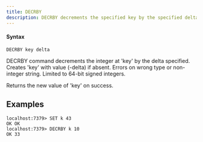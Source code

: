 ```yaml
---
title: DECRBY
description: DECRBY decrements the specified key by the specified delta
---
```


<!-- This file is automatically generated. Any modifications made directly to this file
  may be overwritten. For more details on how this file is generated and how to use
  the related commands, refer to the documentation available in the `internal/cmd/cmd_*.go` files.
-->

#### Syntax

```
DECRBY key delta
```


DECRBY command decrements the integer at 'key' by the delta specified. Creates 'key' with value (-delta) if absent.
Errors on wrong type or non-integer string. Limited to 64-bit signed integers.

Returns the new value of 'key' on success.

## Examples

```
localhost:7379> SET k 43
OK OK
localhost:7379> DECRBY k 10
OK 33
```
	
